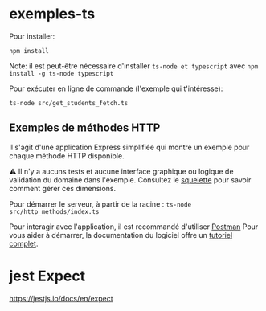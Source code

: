 # exemples-ts

Pour installer:

    npm install

Note: il est peut-être nécessaire d'installer `ts-node et typescript` avec `npm install -g ts-node typescript`
    
Pour exécuter en ligne de commande (l'exemple qui t'intéresse):

    ts-node src/get_students_fetch.ts
    
## Exemples de méthodes HTTP

Il s'agit d'une application Express simplifiée qui montre un exemple pour chaque méthode HTTP disponible.

:warning: Il n'y a aucuns tests et aucune interface graphique ou logique de validation du domaine dans l'exemple. Consultez le [squelette](https://github.com/profcfuhrmanets/log210-jeu-de-des-node-express-ts) pour savoir comment gérer ces dimensions.

Pour démarrer le serveur, à partir de la racine : `ts-node src/http_methods/index.ts`

Pour interagir avec l'application, il est recommandé d'utiliser [Postman](https://www.postman.com/) Pour vous aider à démarrer, la documentation du logiciel offre un [tutoriel complet](https://learning.postman.com/docs/sending-requests/requests/).


# jest Expect
https://jestjs.io/docs/en/expect